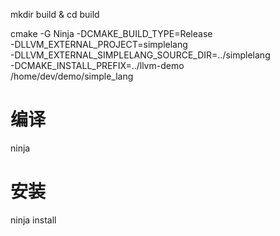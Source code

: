 mkdir build & cd build

cmake -G Ninja -DCMAKE_BUILD_TYPE=Release \
    -DLLVM_EXTERNAL_PROJECT=simplelang \
    -DLLVM_EXTERNAL_SIMPLELANG_SOURCE_DIR=../simplelang \
    -DCMAKE_INSTALL_PREFIX=../llvm-demo \
    /home/dev/demo/simple_lang

# 编译
ninja
# 安装
ninja install
